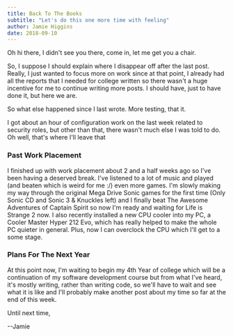 ```yaml
---
title: Back To The Books
subtitle: "Let's do this one more time with feeling"
author: Jamie Higgins
date: 2018-09-10
---
```


Oh hi there, I didn't see you there, come in, let me get you a chair.

So, I suppose I should explain where I disappear off after the last post. Really, I just wanted to focus more on work since at that point, I already had all the reports that I needed for college written so there wasn't a huge incentive for me to continue writing more posts. I should have, just to have done it, but here we are.

So what else happened since I last wrote. More testing, that it.

I got about an hour of configuration work on the last week related to security roles, but other than that, there wasn't much else I was told to do. Oh well, that's where I'll leave that

### Past Work Placement

I finished up with work placement about 2 and a half weeks ago so I've been having a deserved break. I've listened to a lot of music and played (and beaten which is weird for me :/) even more games. I'm slowly making my way through the original Mega Drive Sonic games for the first time (Only Sonic CD and Sonic 3 & Knuckles left) and I finally beat The Awesome Adventures of Captain Spirit so now I'm ready and waiting for Life is Strange 2 now. I also recently installed a new CPU cooler into my PC, a Cooler Master Hyper 212 Evo, which has really helped to make the whole PC quieter in general. Plus, now I can overclock the CPU which I'll get to a some stage.

### Plans For The Next Year

At this point now, I'm waiting to begin my 4th Year of college which will be a continuation of my software development course but from what I've heard, it's mostly writing, rather than writing code, so we'll have to wait and see what it is like and I'll probably make another post about my time so far at the end of this week.

Until next time,

--Jamie